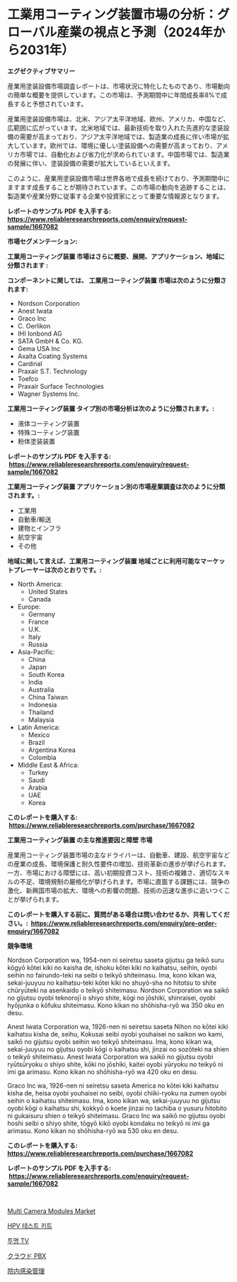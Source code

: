 <p><h1>工業用コーティング装置市場の分析：グローバル産業の視点と予測（2024年から2031年）</h1></p><p><strong>エグゼクティブサマリー</strong></p>
<p><p>産業用塗装設備市場調査レポートは、市場状況に特化したものであり、市場動向の簡単な概要を提供しています。この市場は、予測期間中に年間成長率8%で成長すると予想されています。</p><p>産業用塗装設備市場は、北米、アジア太平洋地域、欧州、アメリカ、中国など、広範囲に広がっています。北米地域では、最新技術を取り入れた先進的な塗装設備の需要が高まっており、アジア太平洋地域では、製造業の成長に伴い市場が拡大しています。欧州では、環境に優しい塗装設備への需要が高まっており、アメリカ市場では、自動化および省力化が求められています。中国市場では、製造業の発展に伴い、塗装設備の需要が拡大しているといえます。</p><p>このように、産業用塗装設備市場は世界各地で成長を続けており、予測期間中にますます成長することが期待されています。この市場の動向を追跡することは、製造業や産業分野に従事する企業や投資家にとって重要な情報源となります。</p></p>
<p><strong>レポートのサンプル PDF を入手する: <a href="https://www.reliableresearchreports.com/enquiry/request-sample/1667082">https://www.reliableresearchreports.com/enquiry/request-sample/1667082</a></strong></p>
<p><strong>市場セグメンテーション:</strong></p>
<p><strong> 工業用コーティング装置 市場はさらに概要、展開、アプリケーション、地域に分類されます :</strong></p>
<p><strong>コンポーネントに関しては、 工業用コーティング装置 市場は次のように分類されます: &nbsp;</strong></p>
<p><ul><li>Nordson Corporation</li><li>Anest Iwata</li><li>Graco Inc</li><li>C. Oerlikon</li><li>IHI Ionbond AG</li><li>SATA GmbH & Co. KG.</li><li>Gema USA Inc</li><li>Axalta Coating Systems</li><li>Cardinal</li><li>Praxair S.T. Technology</li><li>Toefco</li><li>Praxair Surface Technologies</li><li>Wagner Systems Inc.</li></ul></p>
<p><strong> 工業用コーティング装置 タイプ別の市場分析は次のように分類されます。:</strong></p>
<p><ul><li>液体コーティング装置</li><li>特殊コーティング装置</li><li>粉体塗装装置</li></ul></p>
<p><strong>レポートのサンプル PDF を入手する: &nbsp;<a href="https://www.reliableresearchreports.com/enquiry/request-sample/1667082">https://www.reliableresearchreports.com/enquiry/request-sample/1667082</a></strong></p>
<p><strong> 工業用コーティング装置 アプリケーション別の市場産業調査は次のように分類されます。:</strong></p>
<p><ul><li>工業用</li><li>自動車/輸送</li><li>建物とインフラ</li><li>航空宇宙</li><li>その他</li></ul></p>
<p><strong>地域に関して言えば、工業用コーティング装置 地域ごとに利用可能なマーケットプレーヤーは次のとおりです。:</strong></p>
<p><ul>
    <li>
        North America:
        <ul>
            <li>United States</li>
            <li>Canada</li>
        </ul>
    </li>
    <li>
        Europe:
        <ul>
            <li>Germany</li>
            <li>France</li>
            <li>U.K.</li>
            <li>Italy</li>
            <li>Russia</li>
        </ul>
    </li>
    <li>
        Asia-Pacific:
        <ul>
            <li>China</li>
            <li>Japan</li>
            <li>South Korea</li>
            <li>India</li>
            <li>Australia</li>
            <li>China Taiwan</li>
            <li>Indonesia</li>
            <li>Thailand</li>
            <li>Malaysia</li>
        </ul>
    </li>
    <li>
        Latin America:
        <ul>
            <li>Mexico</li>
            <li>Brazil</li>
            <li>Argentina Korea</li>
            <li>Colombia</li>
        </ul>
    </li>
    <li>
        Middle East & Africa:
        <ul>
            <li>Turkey</li>
            <li>Saudi</li>
            <li>Arabia</li>
            <li>UAE</li>
            <li>Korea</li>
        </ul>
    </li>
    </ul></p>
<p><strong>このレポートを購入する: &nbsp;<a href="https://www.reliableresearchreports.com/purchase/1667082">https://www.reliableresearchreports.com/purchase/1667082</a></strong></p>
<p><strong>工業用コーティング装置 の主な推進要因と障壁 市場</strong></p>
<p><p>産業用コーティング装置市場の主なドライバーは、自動車、建設、航空宇宙などの産業の成長、環境保護と耐久性要件の増加、技術革新の進歩が挙げられます。一方、市場における障壁には、高い初期投資コスト、技術の複雑さ、適切なスキルの不足、環境規制の厳格化が挙げられます。市場に直面する課題には、競争の激化、新興国市場の拡大、環境への影響の問題、技術の迅速な進歩に追いつくことが挙げられます。</p></p>
<p><strong>このレポートを購入する前に、質問がある場合は問い合わせるか、共有してください。:&nbsp; <a href="https://www.reliableresearchreports.com/enquiry/pre-order-enquiry/1667082">https://www.reliableresearchreports.com/enquiry/pre-order-enquiry/1667082</a></strong></p>
<p><strong>競争環境</strong></p>
<p><p>Nordson Corporation wa, 1954-nen ni seiretsu saseta gijutsu ga teikō suru kōgyō kōtei kiki no kaisha de, ishoku kōtei kiki no kaihatsu, seihin, oyobi seihin no fairundo-teki na seibi o teikyō shiteimasu. Ima, kono kikan wa, sekai-juuyuu no kaihatsu-teki kōtei kiki no shuyō-sha no hitotsu to shite chūryūteki na asenkaido o teikyō shiteimasu. Nordson Corporation wa saikō no gijutsu oyobi teknorojī o shiyo shite, kōgi no jōshiki, shinraisei, oyobi hyōjunka o kōfuku shiteimasu. Kono kikan no shōhisha-ryō wa 350 oku en desu.</p><p>Anest Iwata Corporation wa, 1926-nen ni seiretsu saseta Nihon no kōtei kiki kaihatsu kisha de, seihu, Kokusai seibi oyobi youhaisei no saikon wo kami, saikō no gijutsu oyobi seihin wo teikyō shiteimasu. Ima, kono kikan wa, sekai-juuyuu no gijutsu oyobi kōgi o kaihatsu shi, jinzai no sozōteki na shien o teikyō shiteimasu. Anest Iwata Corporation wa saikō no gijutsu oyobi ryūtsūryoku o shiyo shite, kōki no jōshiki, kaitei oyobi yūryoku no teikyō ni imi ga arimasu. Kono kikan no shōhisha-ryō wa 420 oku en desu.</p><p>Graco Inc wa, 1926-nen ni seiretsu saseta America no kōtei kiki kaihatsu kisha de, heisa oyobi youhaisei no seibi, oyobi chiiki-ryoku na zumen oyobi seihin o kaihatsu shiteimasu. Ima, kono kikan wa, sekai-juuyuu no gijutsu oyobi kōgi o kaihatsu shi, kokkyō o koete jinzai no tachiba o yusuru hitobito ni gukaisuru shien o teikyō shiteimasu. Graco Inc wa saikō no gijutsu oyobi hoshi seibi o shiyo shite, tōgyō kikō oyobi kondaku no teikyō ni imi ga arimasu. Kono kikan no shōhisha-ryō wa 530 oku en desu.</p></p>
<p><strong>このレポートを購入する: &nbsp; <a href="https://www.reliableresearchreports.com/purchase/1667082">https://www.reliableresearchreports.com/purchase/1667082</a></strong></p>
<p><strong>レポートのサンプル PDF を入手する: &nbsp;<a href="https://www.reliableresearchreports.com/enquiry/request-sample/1667082">https://www.reliableresearchreports.com/enquiry/request-sample/1667082</a></strong><strong></strong></p>
<p>&nbsp;</p>
<p><p><a href="https://github.com/Airanohannonzb68e5pb53oc1/Market-Research-Report-List-1/blob/main/multi-camera-modules-market.md">Multi Camera Modules Market</a></p><p><a href="https://github.com/TimmyMann6767/Market-Research-Report-List-1/blob/main/186899713565.md">HPV 테스트 키트</a></p><p><a href="https://github.com/JeromeRtyau89966/Market-Research-Report-List-1/blob/main/760761513566.md">투명 TV</a></p><p><a href="https://medium.com/@ryleebauch2023/%E3%82%AF%E3%83%A9%E3%82%A6%E3%83%89pbx%E5%B8%82%E5%A0%B4-%E7%AB%B6%E4%BA%89%E5%88%86%E6%9E%90-%E5%B8%82%E5%A0%B4%E5%8B%95%E5%90%91%E5%8F%8A%E3%81%B32031%E5%B9%B4%E3%81%BE%E3%81%A7%E3%81%AE%E4%BA%88%E6%B8%AC-be7a5480dab2">クラウド PBX</a></p><p><a href="https://github.com/AriMuller2009/Market-Research-Report-List-1/blob/main/900408714404.md">院内感染管理</a></p></p>